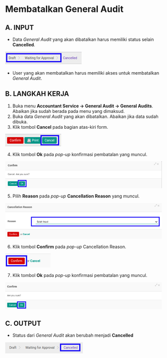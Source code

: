 # Membatalkan General Audit

## A. INPUT

* Data *General Audit* yang akan dibatalkan harus memiliki status selain **Cancelled**.

![](../../img/general-audit/status-input-selain-cancelled.png)

* User yang akan membatalkan harus memiliki akses untuk membatalkan *General Audit*.

## B. LANGKAH KERJA

1. Buka menu **Accountant Service -> General Audit -> General Audits**. Abaikan jika sudah berada pada menu yang dimaksud.
2. Buka data *General Audit* yang akan dibatalkan. Abaikan jika data sudah dibuka.
3. Klik tombol **Cancel** pada bagian atas-kiri form.

![](../../img/general-audit/tombol-cancel.png)

4. Klik tombol **Ok** pada *pop-up* konfirmasi pembatalan yang muncul.

![](../../img/general-audit/pop-up-konfirmasi-cancel.png)

5. Pilih **Reason** pada *pop-up* **Cancellation Reason** yang muncul.

![](../../img/general-audit/pilihan-cancellation-reason.png)

6. Klik tombol **Confirm** pada *pop-up* Cancellation Reason.

![](../../img/general-audit/tombol-confirm-cancel-reason.png)

7. Klik tombol **Ok** pada *pop-up* konfirmasi pembatalan yang muncul.

![](../../img/general-audit/tombol-ok-confirm-cancel.png)

## C. OUTPUT

* Status dari *General Audit* akan berubah menjadi **Cancelled**

![](../../img/general-audit/status-input-cancelled.png)
